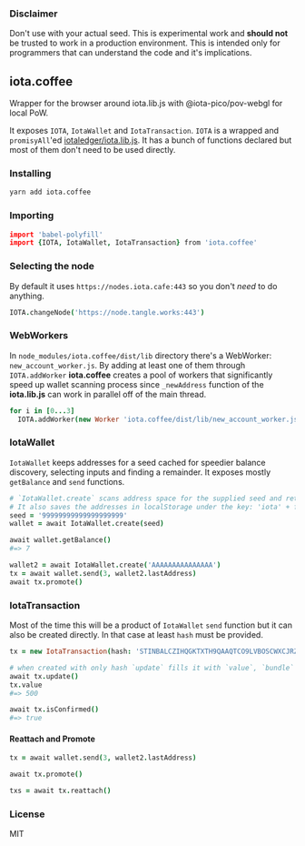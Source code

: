 ### Disclaimer

Don't use with your actual seed. This is experimental work and **should not** be trusted to work in a production environment. This is intended only for programmers that can understand the code and it's implications.



## iota.coffee

Wrapper for the browser around iota.lib.js with @iota-pico/pov-webgl for local PoW.

It exposes `IOTA`, `IotaWallet` and `IotaTransaction`.
`IOTA` is a wrapped and `promisyAll`'ed [iotaledger/iota.lib.js](https://github.com/iotaledger/iota.lib.js/). It has a bunch of functions declared but most of them don't need to be used directly.


### Installing

```bash
yarn add iota.coffee
```

### Importing

```coffeescript
import 'babel-polyfill'
import {IOTA, IotaWallet, IotaTransaction} from 'iota.coffee'
```


### Selecting the node

By default it uses `https://nodes.iota.cafe:443` so you don't _need_ to do anything. 

```coffeescript
IOTA.changeNode('https://node.tangle.works:443')
```


### WebWorkers

In `node_modules/iota.coffee/dist/lib` directory there's a WebWorker: `new_account_worker.js`. By adding at least one of them through `IOTA.addWorker` **iota.coffee** creates a pool of workers that significantly speed up wallet scanning process since `_newAddress` function of the **iota.lib.js** can work in parallel off of the main thread.

```coffeescript
for i in [0...3]
  IOTA.addWorker(new Worker 'iota.coffee/dist/lib/new_account_worker.js')
```


### IotaWallet

`IotaWallet` keeps addresses for a seed cached for speedier balance discovery, selecting inputs and finding a remainder. It exposes mostly `getBalance` and `send` functions.

```coffeescript
# `IotaWallet.create` scans address space for the supplied seed and returns `IotaWallet` instance.
# It also saves the addresses in localStorage under the key: 'iota' + first ten characters of the seed
seed = '99999999999999999999'
wallet = await IotaWallet.create(seed)

await wallet.getBalance()
#=> 7

wallet2 = await IotaWallet.create('AAAAAAAAAAAAAAA')
tx = await wallet.send(3, wallet2.lastAddress)
await tx.promote()
```


### IotaTransaction

Most of the time this will be a product of `IotaWallet` `send` function but it can also be created directly. In that case at least `hash` must be provided.

```coffeescript
tx = new IotaTransaction(hash: 'STINBALCZIHQGKTXTH9QAAQTCO9LVBOSCWXCJRZDRS9FGDDAXIQJQKFE9SETXLRISZFVGIHEPVV9A9999')

# when created with only hash `update` fills it with `value`, `bundle` and `tail`
await tx.update()
tx.value
#=> 500

await tx.isConfirmed()
#=> true
```

#### Reattach and Promote

```coffeescript
tx = await wallet.send(3, wallet2.lastAddress)

await tx.promote()

txs = await tx.reattach()
```


### License
MIT
